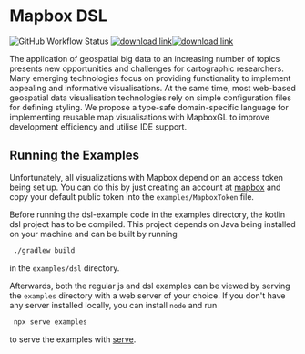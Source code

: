 # Mapbox DSL

![GitHub Workflow Status](<https://img.shields.io/github/workflow/status/tuesd4y/mapbox-dsl/Build LaTeX paper and create release?style=for-the-badge>)
[![download link](<https://img.shields.io/badge/download-latest%20version%20(pdf)-green?style=for-the-badge>)](https://github.com/tuesd4y/mapbox-dsl/releases)[![download link](<https://img.shields.io/badge/download-presentation(pdf)-green?style=for-the-badge>)](https://raw.githubusercontent.com/tuesd4y/mapbox-dsl/master/paper/presentation.pdf)

The application of geospatial big data to an increasing number of topics presents new opportunities and challenges for cartographic researchers.
Many emerging technologies focus on providing functionality to implement appealing and informative visualisations.
At the same time, most web-based geospatial data visualisation technologies rely on simple configuration files for defining styling.
We propose a type-safe domain-specific language for implementing reusable map visualisations with MapboxGL to improve development efficiency and utilise IDE support.

## Running the Examples

Unfortunately, all visualizations with Mapbox depend on an access token being set up. You can do this by just creating an account at [mapbox](https://account.mapbox.com/) and copy your default public token into the `examples/MapboxToken` file.

Before running the dsl-example code in the examples directory, the kotlin dsl project has to be compiled. This project depends on Java being installed on your machine and can be built by running

```bash
 ./gradlew build
```

in the `examples/dsl` directory.

Afterwards, both the regular js and dsl examples can be viewed by serving the `examples` directory with a web server of your choice. If you don't have any server installed locally, you can install `node` and run

```bash
 npx serve examples
```

to serve the examples with [serve](https://www.npmjs.com/package/serve).

